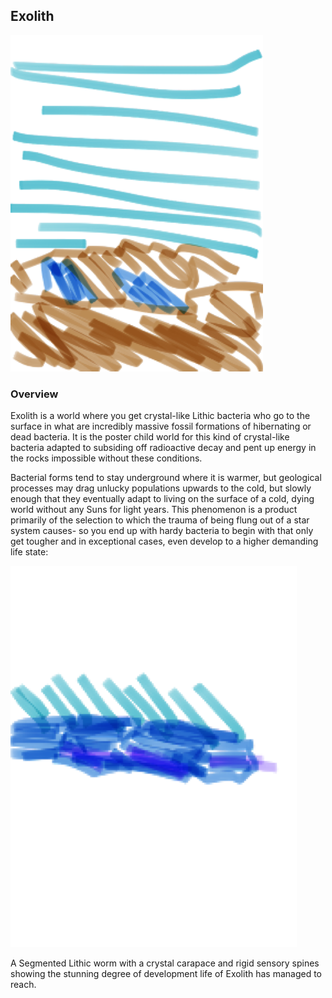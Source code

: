 ## Exolith

![Crystal World](/Stellar_Abyss_Setting_Bible/Photo_Directory/Exolith.png "Crystal World")

### Overview

Exolith is a world where you get crystal-like Lithic bacteria who go to the surface in what are incredibly massive fossil formations of hibernating or dead bacteria.  It is the poster child world for this kind of crystal-like bacteria adapted to subsiding off radioactive decay and pent up energy in the rocks impossible without these conditions.

Bacterial forms tend to stay underground where it is warmer, but geological processes may drag unlucky populations upwards to the cold, but slowly enough that they eventually adapt to living on the surface of a cold, dying world without any Suns for light years.  This phenomenon is a product primarily of the selection to which the trauma of being flung out of a star system causes- so you end up with hardy bacteria to begin with that only get tougher and in exceptional cases, even develop to a higher demanding life state:

![Diamond World](/Stellar_Abyss_Setting_Bible/Photo_Directory/Lithic_Worm.png "Crystal Worm")

A Segmented Lithic worm with a crystal carapace and rigid sensory spines showing the stunning degree of development life of Exolith has managed to reach.
